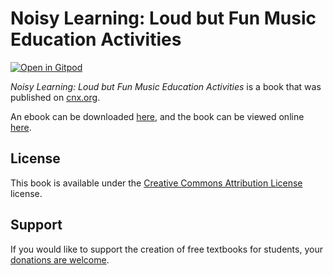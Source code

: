 # Noisy Learning: Loud but Fun Music Education Activities

[![Open in Gitpod](https://gitpod.io/button/open-in-gitpod.svg)](https://gitpod.io/from-referrer/)

_Noisy Learning: Loud but Fun Music Education Activities_ is a book that was published on [cnx.org](https://cnx.org/).

An ebook can be downloaded [here](https://github.com/cnx-user-books/cnxbook-noisy-learning-loud-but-fun-music-education-activities/releases/latest), and the book can be viewed online [here](https://github.com/cnx-user-books/cnxbook-noisy-learning-loud-but-fun-music-education-activities/releases/latest).

## License
This book is available under the [Creative Commons Attribution License](./LICENSE) license.

## Support
If you would like to support the creation of free textbooks for students, your [donations are welcome](https://riceconnect.rice.edu/donation/support-openstax-banner).
